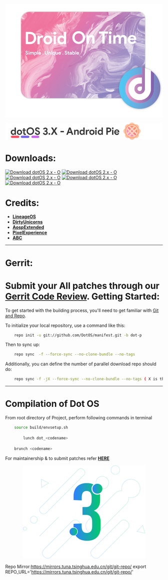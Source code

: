 <p align="center">
<img src="https://raw.githubusercontent.com/samgrande/manifest-1/dot-p/Untitled-1.png" > 
</p>
<p >
<img src="https://raw.githubusercontent.com/samgrande/manifest-1/dot-p/Untitled-3.png" > 
</p>

# Downloads:

[![Download dotOS 2.x - O](https://a.fsdn.com/con/app/sf-download-button)](https://sourceforge.net/projects/dotos-2-x/files/latest/download)      [![Download dotOS 2.x - O](https://img.shields.io/sourceforge/dt/dotos-2-x.svg)](https://sourceforge.net/projects/dotos-2-x/files/latest/download)      [![Download dotOS 2.x - O](https://img.shields.io/sourceforge/dd/dotos-2-x.svg)](https://sourceforge.net/projects/dotos-2-x/files/latest/download)      [![Download dotOS 2.x - O](https://img.shields.io/sourceforge/dw/dotos-2-x.svg)](https://sourceforge.net/projects/dotos-2-x/files/latest/download)      [![Download dotOS 2.x - O](https://img.shields.io/sourceforge/dm/dotos-2-x.svg)](https://sourceforge.net/projects/dotos-2-x/files/latest/download)

 Credits:
 =======
 * [**LineageOS**](https://github.com/LineageOS)
 * [**DirtyUnicorns**](https://github.com/dirtyunicorns)
 * [**AospExtended**](https://github.com/AospExtended)
 * [**PixelExperience**](https://github.com/PixelExperience)
 * [**ABC**](https://github.com/ezio84?tab=repositories)

-----------------------------------------------------------------------------
 Gerrit:
 ==============
 Submit your All patches through our [Gerrit Code Review](http://gerrit.droidontime.com/).
 Getting Started:
 ==============

To get started with the building process, you'll need to get familiar with [Git and Repo](http://source.android.com/source/using-repo.html).

To initialize your local repository, use a command like this:

```bash
    repo init -u git://github.com/DotOS/manifest.git -b dot-p
```

Then to sync up:

```bash
    repo sync  -f --force-sync --no-clone-bundle --no-tags
```

Additionally, you can define the number of parallel download repo should do:

```bash
    repo sync -f -jX --force-sync --no-clone-bundle --no-tags ( X is the number of parallel download repo should do choose depending on your cpu )
```
----------------------------------
 Compilation of Dot OS
 ==================

From root directory of Project, perform following commands in terminal


```bash
	source build/envsetup.sh
   
        lunch dot_<codename>
   
	brunch <codename>
```


For maintainership & to submit patches refer [**HERE**](https://github.com/DotOS/android_vendor_dot/blob/dot-p/README.md)



<p align="center">
<img src="https://raw.githubusercontent.com/samgrande/manifest-1/dot-p/Untitled-4.png" > 
</p>

Repo Mirror:https://mirrors.tuna.tsinghua.edu.cn/git/git-repo/
export REPO_URL='https://mirrors.tuna.tsinghua.edu.cn/git/git-repo/'

